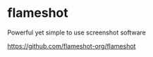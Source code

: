 # flameshot

Powerful yet simple to use screenshot software

https://github.com/flameshot-org/flameshot
